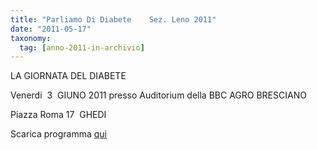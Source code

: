 ```yaml
---
title: "Parliamo Di Diabete    Sez. Leno 2011"
date: "2011-05-17"
taxonomy: 
  tag: [anno-2011-in-archivio]
---
```


LA GIORNATA DEL DIABETE

Venerdi  3  GIUNO 2011 presso Auditorium della BBC AGRO BRESCIANO

Piazza Roma 17  GHEDI

Scarica programma [qui](http://198.211.122.197/diabetwp/wordpress/wp-content/uploads/2011/05/leno-diabete-2011.doc)

